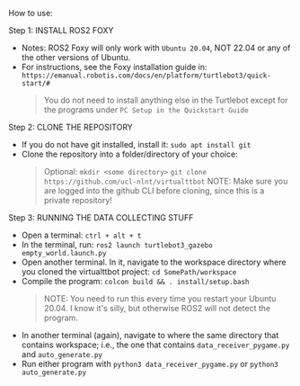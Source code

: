 How to use:

Step 1: INSTALL ROS2 FOXY
- Notes: ROS2 Foxy will only work with `Ubuntu 20.04`, NOT 22.04 or any of the other versions of Ubuntu.
- For instructions, see the Foxy installation guide in: `https://emanual.robotis.com/docs/en/platform/turtlebot3/quick-start/#`
    > You do not need to install anything else in the Turtlebot except for the programs under `PC Setup in the Quickstart Guide`

Step 2: CLONE THE REPOSITORY
- If you do not have git installed, install it: `sudo apt install git`
- Clone the repository into a folder/directory of your choice:
    > Optional: `mkdir <some directory>`
    > `git clone https://github.com/ucl-nlnt/virtualttbot`
    > NOTE: Make sure you are logged into the github CLI before cloning, since this is a private repository!

Step 3: RUNNING THE DATA COLLECTING STUFF
- Open a terminal: `ctrl + alt + t`
- In the terminal, run: `ros2 launch turtlebot3_gazebo empty_world.launch.py`
- Open another terminal. In it, navigate to the workspace directory where you cloned the virtualttbot project: `cd SomePath/workspace`
- Compile the program: `colcon build && . install/setup.bash`
    > NOTE: You need to run this every time you restart your Ubuntu 20.04. I know it's silly, but otherwise ROS2 will not detect the program.
- In another terminal (again), navigate to where the same directory that contains workspace; i.e., the one that contains `data_receiver_pygame.py` and `auto_generate.py`
- Run either program with `python3 data_receiver_pygame.py` or `python3 auto_generate.py`
  
